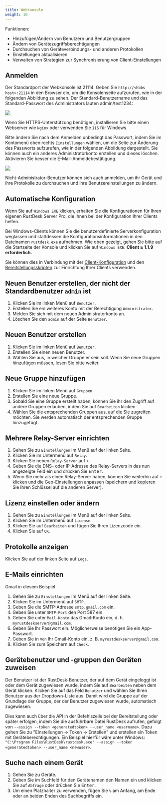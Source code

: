 ```yaml
---
title: Webkonsole
weight: 10
---
```


Funktionen:

- Hinzufügen/Ändern von Benutzern und Benutzergruppen
- Ändern von Gerätezugriffsberechtigungen
- Durchsuchen von Geräteverbindungs- und anderen Protokollen
- Einstellungen aktualisieren
- Verwalten von Strategien zur Synchronisierung von Client-Einstellungen

## Anmelden

Der Standardport der Webkonsole ist 21114. Geben Sie `http://<hbbs host>:21114` in den Browser ein, um die Konsolenseite aufzurufen, wie in der folgenden Abbildung zu sehen. Der Standard-Benutzername und das Standard-Passwort des Administrators lauten admin/test1234:

![](/docs/en/self-host/rustdesk-server-pro/console/images/console-login.png)

Wenn Sie HTTPS-Unterstützung benötigen, installieren Sie bitte einen Webserver wie `Nginx` oder verwenden Sie `IIS` für Windows.

Bitte ändern Sie nach dem Anmelden unbedingt das Passwort, indem Sie im Kontomenü oben rechts `Einstellungen` wählen, um die Seite zur Änderung des Passworts aufzurufen, wie in der folgenden Abbildung dargestellt. Sie können auch ein anderes Administratorkonto erstellen und dieses löschen. Aktivieren Sie besser die E-Mail-Anmeldebestätigung.

<a name=console-home></a>
![](/docs/en/self-host/rustdesk-server-pro/console/images/console-home.png?v2)

Nicht-Administrator-Benutzer können sich auch anmelden, um ihr Gerät und ihre Protokolle zu durchsuchen und ihre Benutzereinstellungen zu ändern.

## Automatische Konfiguration
Wenn Sie auf `Windows EXE` klicken, erhalten Sie die Konfigurationen für Ihren eigenen RustDesk Server Pro, die Ihnen bei der Konfiguration Ihrer Clients helfen.

Bei Windows-Clients können Sie die benutzerdefinierte Serverkonfiguration weglassen und stattdessen die Konfigurationsinformationen in den Dateinamen `rustdesk.exe` aufnehmen. Wie oben gezeigt, gehen Sie bitte auf die Startseite der Konsole und klicken Sie auf `Windows EXE`. **Client ≥ 1.1.9 erforderlich.**

Sie können dies in Verbindung mit der [Client-Konfiguration](https://rustdesk.com/docs/en/self-host/client-configuration/) und den [Bereitstellungsskripten](https://rustdesk.com/docs/en/self-host/client-deployment/) zur Einrichtung Ihrer Clients verwenden.

## Neuen Benutzer erstellen, der nicht der Standardbenutzer `admin` ist
1. Klicken Sie im linken Menü auf `Benutzer`.
2. Erstellen Sie ein weiteres Konto mit der Berechtigung `Administrator`.
3. Melden Sie sich mit dem neuen Administratorkonto an.
4. Löschen Sie den `admin` auf der Seite `Benutzer`.

## Neuen Benutzer erstellen
1. Klicken Sie im linken Menü auf `Benutzer`.
2. Erstellen Sie einen neuen Benutzer.
3. Wählen Sie aus, in welcher Gruppe er sein soll. Wenn Sie neue Gruppen hinzufügen müssen, lesen Sie bitte weiter.

## Neue Gruppe hinzufügen
1. Klicken Sie im linken Menü auf `Gruppen`.
2. Erstellen Sie eine neue Gruppe.
3. Sobald Sie eine Gruppe erstellt haben, können Sie ihr den Zugriff auf andere Gruppen erlauben, indem Sie auf `Bearbeiten` klicken.
4. Wählen Sie die entsprechenden Gruppen aus, auf die Sie zugreifen möchten. Sie werden automatisch der entsprechenden Gruppe hinzugefügt.

## Mehrere Relay-Server einrichten
1. Gehen Sie zu `Einstellungen` im Menü auf der linken Seite.
2. Klicken Sie im Untermenü auf `Relay`.
3. Klicken Sie neben `Relay-Server` auf `+`.
4. Geben Sie die DNS- oder IP-Adresse des Relay-Servers in das nun angezeigte Feld ein und drücken Sie <kbd>Enter</kbd>.
5. Wenn Sie mehr als einen Relay-Server haben, können Sie weiterhin auf `+` klicken und die Geo-Einstellungen anpassen (speichern und kopieren Sie Ihren Schlüssel auf die anderen Server).

## Lizenz einstellen oder ändern
1. Gehen Sie zu `Einstellungen` im Menü auf der linken Seite.
2. Klicken Sie im Untermenü auf `License`.
3. Klicken Sie auf `Bearbeiten` und fügen Sie Ihren Lizenzcode ein.
4. Klicken Sie auf `OK`.

## Protokolle anzeigen
Klicken Sie auf der linken Seite auf `Logs`.

## E-Mails einrichten
Gmail in diesem Beispiel

1. Gehen Sie zu `Einstellungen` im Menü auf der linken Seite.
2. Klicken Sie im Untermenü auf `SMTP`.
3. Geben Sie die SMTP-Adresse `smtp.gmail.com` ein.
4. Geben Sie unter `SMTP-Port` den Port 587 ein.
5. Geben Sie unter `Mail-Konto` das Gmail-Konto ein, d. h. `myrustdeskserver@gmail.com`.
6. Geben Sie Ihr Passwort ein. Möglicherweise benötigen Sie ein App-Passwort.
7. Geben Sie  in `Von` Ihr Gmail-Konto ein, z. B. `myrustdeskserver@gmail.com`.
8. Klicken Sie zum Speichern auf `Check`.

## Gerätebenutzer und -gruppen den Geräten zuweisen
Der Benutzer ist der RustDesk-Benutzer, der auf dem Gerät eingeloggt ist oder dem Gerät zugewiesen wurde, indem Sie auf `Bearbeiten` neben dem Gerät klicken. Klicken Sie auf das Feld `Benutzer` und wählen Sie Ihren Benutzer aus der Dropdown-Liste aus. Damit wird die Gruppe auf der Grundlage der Gruppe, der der Benutzer zugewiesen wurde, automatisch zugewiesen.

Dies kann auch über die API in der Befehlszeile bei der Bereitstellung oder später erfolgen, indem Sie die ausführbare Datei RustDesk aufrufen, gefolgt von `--assign --token <generatedtoken> --user_name <username>`. Dazu gehen Sie zu "Einstellungen → Token → Erstellen" und erstellen ein Token mit Geräteberechtigungen. Ein Beispiel hierfür wäre unter Windows: `"C:\Program Files\RustDesk\rustdesk.exe" --assign --token <generatedtoken> --user_name <newuser>`.

## Suche nach einem Gerät
1. Gehen Sie zu Geräte.
2. Geben Sie im Suchfeld für den Gerätenamen den Namen ein und klicken Sie auf `Abfrage` oder drücken Sie <kbd>Enter</kbd>.
3. Um einen Platzhalter zu verwenden, fügen Sie `%` am Anfang, am Ende oder an beiden Enden des Suchbegriffs ein.
